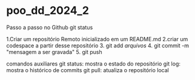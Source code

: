 # poo_dd_2024_2
Passo a passo no Github
 git status
 
1.Criar um repositório Remoto inicializado em um README.md
2.criar um codespace a partir desse repositório
3. git add _arquivos_
4. git commit -m "mensagem a ser gravada" 
5. git push

comandos auxiliares 
git status: mostra o estado do repositório 
git log: mostra o histórico de commits
git pull: atualiza o repositório local    